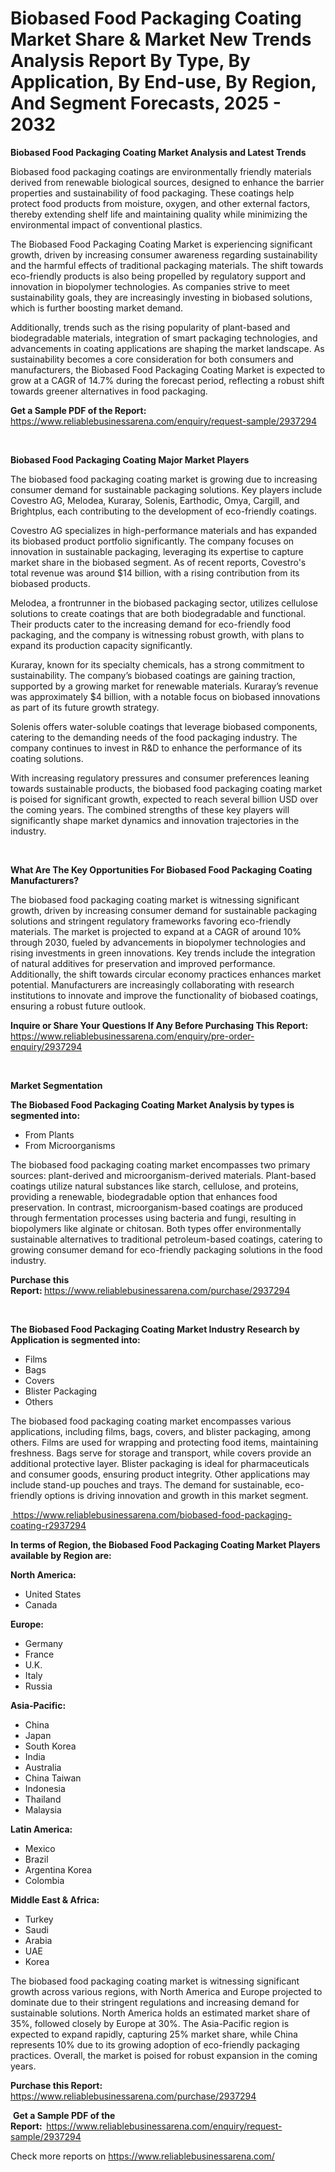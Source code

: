 <p><h1>Biobased Food Packaging Coating Market Share & Market New Trends Analysis Report By Type, By Application, By End-use, By Region, And Segment Forecasts, 2025 - 2032</h1></p><p><strong>Biobased Food Packaging Coating Market Analysis and Latest Trends</strong></p>
<p><p>Biobased food packaging coatings are environmentally friendly materials derived from renewable biological sources, designed to enhance the barrier properties and sustainability of food packaging. These coatings help protect food products from moisture, oxygen, and other external factors, thereby extending shelf life and maintaining quality while minimizing the environmental impact of conventional plastics.</p><p>The Biobased Food Packaging Coating Market is experiencing significant growth, driven by increasing consumer awareness regarding sustainability and the harmful effects of traditional packaging materials. The shift towards eco-friendly products is also being propelled by regulatory support and innovation in biopolymer technologies. As companies strive to meet sustainability goals, they are increasingly investing in biobased solutions, which is further boosting market demand.</p><p>Additionally, trends such as the rising popularity of plant-based and biodegradable materials, integration of smart packaging technologies, and advancements in coating applications are shaping the market landscape. As sustainability becomes a core consideration for both consumers and manufacturers, the Biobased Food Packaging Coating Market is expected to grow at a CAGR of 14.7% during the forecast period, reflecting a robust shift towards greener alternatives in food packaging.</p></p>
<p><strong>Get a Sample PDF of the Report:&nbsp;</strong> <a href="https://www.reliablebusinessarena.com/enquiry/request-sample/2937294?utm_campaign=3189&utm_medium=2&utm_source=Github&utm_content=ia&utm_term=14032025&utm_id=biobased-food-packaging-coating">https://www.reliablebusinessarena.com/enquiry/request-sample/2937294</a></p>
<p>&nbsp;</p>
<p><strong>Biobased Food Packaging Coating Major Market Players</strong></p>
<p><p>The biobased food packaging coating market is growing due to increasing consumer demand for sustainable packaging solutions. Key players include Covestro AG, Melodea, Kuraray, Solenis, Earthodic, Omya, Cargill, and Brightplus, each contributing to the development of eco-friendly coatings.</p><p>Covestro AG specializes in high-performance materials and has expanded its biobased product portfolio significantly. The company focuses on innovation in sustainable packaging, leveraging its expertise to capture market share in the biobased segment. As of recent reports, Covestro's total revenue was around $14 billion, with a rising contribution from its biobased products.</p><p>Melodea, a frontrunner in the biobased packaging sector, utilizes cellulose solutions to create coatings that are both biodegradable and functional. Their products cater to the increasing demand for eco-friendly food packaging, and the company is witnessing robust growth, with plans to expand its production capacity significantly. </p><p>Kuraray, known for its specialty chemicals, has a strong commitment to sustainability. The company’s biobased coatings are gaining traction, supported by a growing market for renewable materials. Kuraray’s revenue was approximately $4 billion, with a notable focus on biobased innovations as part of its future growth strategy.</p><p>Solenis offers water-soluble coatings that leverage biobased components, catering to the demanding needs of the food packaging industry. The company continues to invest in R&D to enhance the performance of its coating solutions.</p><p>With increasing regulatory pressures and consumer preferences leaning towards sustainable products, the biobased food packaging coating market is poised for significant growth, expected to reach several billion USD over the coming years. The combined strengths of these key players will significantly shape market dynamics and innovation trajectories in the industry.</p></p>
<p>&nbsp;</p>
<p><strong>What Are The Key Opportunities For Biobased Food Packaging Coating Manufacturers?</strong></p>
<p><p>The biobased food packaging coating market is witnessing significant growth, driven by increasing consumer demand for sustainable packaging solutions and stringent regulatory frameworks favoring eco-friendly materials. The market is projected to expand at a CAGR of around 10% through 2030, fueled by advancements in biopolymer technologies and rising investments in green innovations. Key trends include the integration of natural additives for preservation and improved performance. Additionally, the shift towards circular economy practices enhances market potential. Manufacturers are increasingly collaborating with research institutions to innovate and improve the functionality of biobased coatings, ensuring a robust future outlook.</p></p>
<p><strong>Inquire or Share Your Questions If Any Before Purchasing This Report:</strong> <a href="https://www.reliablebusinessarena.com/enquiry/pre-order-enquiry/2937294?utm_campaign=3189&utm_medium=2&utm_source=Github&utm_content=ia&utm_term=14032025&utm_id=biobased-food-packaging-coating">https://www.reliablebusinessarena.com/enquiry/pre-order-enquiry/2937294</a></p>
<p>&nbsp;</p>
<p><strong>Market Segmentation</strong></p>
<p><strong>The Biobased Food Packaging Coating Market Analysis by types is segmented into:</strong></p>
<p><ul><li>From Plants</li><li>From Microorganisms</li></ul></p>
<p><p>The biobased food packaging coating market encompasses two primary sources: plant-derived and microorganism-derived materials. Plant-based coatings utilize natural substances like starch, cellulose, and proteins, providing a renewable, biodegradable option that enhances food preservation. In contrast, microorganism-based coatings are produced through fermentation processes using bacteria and fungi, resulting in biopolymers like alginate or chitosan. Both types offer environmentally sustainable alternatives to traditional petroleum-based coatings, catering to growing consumer demand for eco-friendly packaging solutions in the food industry.</p></p>
<p><strong>Purchase this Report:&nbsp;</strong><a href="https://www.reliablebusinessarena.com/purchase/2937294?utm_campaign=3189&utm_medium=2&utm_source=Github&utm_content=ia&utm_term=14032025&utm_id=biobased-food-packaging-coating">https://www.reliablebusinessarena.com/purchase/2937294</a></p>
<p>&nbsp;</p>
<p><strong>The Biobased Food Packaging Coating Market Industry Research by Application is segmented into:</strong></p>
<p><ul><li>Films</li><li>Bags</li><li>Covers</li><li>Blister Packaging</li><li>Others</li></ul></p>
<p><p>The biobased food packaging coating market encompasses various applications, including films, bags, covers, and blister packaging, among others. Films are used for wrapping and protecting food items, maintaining freshness. Bags serve for storage and transport, while covers provide an additional protective layer. Blister packaging is ideal for pharmaceuticals and consumer goods, ensuring product integrity. Other applications may include stand-up pouches and trays. The demand for sustainable, eco-friendly options is driving innovation and growth in this market segment.</p></p>
<p><a href="https://www.reliablebusinessarena.com/biobased-food-packaging-coating-r2937294?utm_campaign=3189&utm_medium=2&utm_source=Github&utm_content=ia&utm_term=14032025&utm_id=biobased-food-packaging-coating">&nbsp;https://www.reliablebusinessarena.com/biobased-food-packaging-coating-r2937294</a></p>
<p><strong>In terms of Region, the Biobased Food Packaging Coating Market Players available by Region are:</strong></p>
<p>
    <p> <strong> North America: </strong>
        <ul>
            <li>United States</li>
            <li>Canada</li>
        </ul>
        </p> 
    <p> <strong> Europe: </strong>
        <ul>
            <li>Germany</li>
            <li>France</li>
            <li>U.K.</li>
            <li>Italy</li>
            <li>Russia</li>
        </ul>
        </p> 
    <p> <strong> Asia-Pacific: </strong>
        <ul>
            <li>China</li>
            <li>Japan</li>
            <li>South Korea</li>
            <li>India</li>
            <li>Australia</li>
            <li>China Taiwan</li>
            <li>Indonesia</li>
            <li>Thailand</li>
            <li>Malaysia</li>
        </ul>
        </p> 
    <p> <strong> Latin America: </strong>
        <ul>
            <li>Mexico</li>
            <li>Brazil</li>
            <li>Argentina Korea</li>
            <li>Colombia</li>
        </ul>
        </p> 
    <p> <strong> Middle East & Africa: </strong>
        <ul>
            <li>Turkey</li>
            <li>Saudi</li>
            <li>Arabia</li>
            <li>UAE</li>
            <li>Korea</li>
        </ul>
    </p>
    </p>
<p><p>The biobased food packaging coating market is witnessing significant growth across various regions, with North America and Europe projected to dominate due to their stringent regulations and increasing demand for sustainable solutions. North America holds an estimated market share of 35%, followed closely by Europe at 30%. The Asia-Pacific region is expected to expand rapidly, capturing 25% market share, while China represents 10% due to its growing adoption of eco-friendly packaging practices. Overall, the market is poised for robust expansion in the coming years.</p></p>
<p><strong>Purchase this Report: </strong><a href="https://www.reliablebusinessarena.com/purchase/2937294?utm_campaign=3189&utm_medium=2&utm_source=Github&utm_content=ia&utm_term=14032025&utm_id=biobased-food-packaging-coating">https://www.reliablebusinessarena.com/purchase/2937294</a></p>
<p>&nbsp;<strong>Get a Sample PDF of the Report:&nbsp;&nbsp;</strong><a href="https://www.reliablebusinessarena.com/enquiry/request-sample/2937294?utm_campaign=3189&utm_medium=2&utm_source=Github&utm_content=ia&utm_term=14032025&utm_id=biobased-food-packaging-coating">https://www.reliablebusinessarena.com/enquiry/request-sample/2937294</a></p>
<p><strong></strong></p>
<p>Check more reports on <a href="https://www.reliablebusinessarena.com/?utm_campaign=3189&utm_medium=2&utm_source=Github&utm_content=ia&utm_term=14032025&utm_id=biobased-food-packaging-coating">https://www.reliablebusinessarena.com/</a></p>